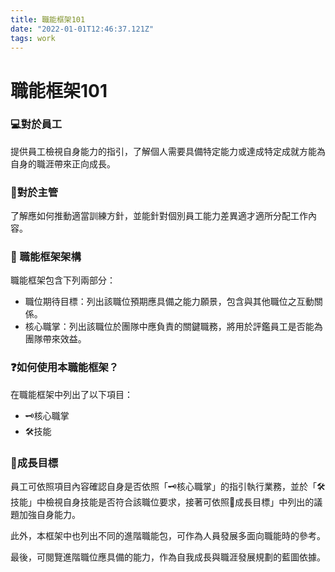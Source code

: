 ```yaml
---
title: 職能框架101
date: "2022-01-01T12:46:37.121Z"
tags: work
---
```


# 職能框架101

### 💻對於員工

提供員工檢視自身能力的指引，了解個人需要具備特定能力或達成特定成就方能為自身的職涯帶來正向成長。

### 💼對於主管

了解應如何推動適當訓練方針，並能針對個別員工能力差異適才適所分配工作內容。

### 🏢 職能框架架構

職能框架包含下列兩部分：

- 職位期待目標：列出該職位預期應具備之能力願景，包含與其他職位之互動關係。
- 核心職掌：列出該職位於團隊中應負責的關鍵職務，將用於評鑑員工是否能為團隊帶來效益。

### ❓如何使用本職能框架？

在職能框架中列出了以下項目：

- 🗝️核心職掌
- 🛠️技能

### 🧬成長目標

員工可依照項目內容確認自身是否依照「🗝️核心職掌」的指引執行業務，並於「🛠️技能」中檢視自身技能是否符合該職位要求，接著可依照🧬成長目標」中列出的議題加強自身能力。

此外，本框架中也列出不同的進階職能包，可作為人員發展多面向職能時的參考。

最後，可閱覽進階職位應具備的能力，作為自我成長與職涯發展規劃的藍圖依據。